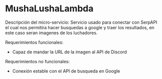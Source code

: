 # MushaLushaLambda

Descripción del micro-servicio: Servicio usado para conectar con SerpAPI el cual nos permitira hacer busquedas a google y traer los resultados, en este caso seran imagenes de los luchadores.

Requerimientos funcionales:
- Capaz de mandar la URL de la imagen al API de Discord

Requerimientos no funcionales:
- Conexión estable con el API de busqueda en Google
